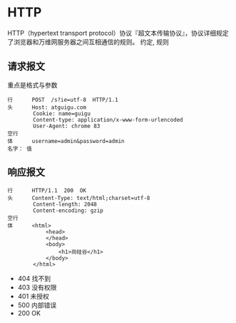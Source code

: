 # HTTP

HTTP（hypertext transport protocol）协议『超文本传输协议』，协议详细规定了浏览器和万维网服务器之间互相通信的规则。 约定, 规则

## 请求报文

重点是格式与参数

```
行      POST  /s?ie=utf-8  HTTP/1.1 
头      Host: atguigu.com
        Cookie: name=guigu
        Content-type: application/x-www-form-urlencoded
        User-Agent: chrome 83
空行
体      username=admin&password=admin
名字： 值
```

## 响应报文

```
行      HTTP/1.1  200  OK
头      Content-Type: text/html;charset=utf-8
        Content-length: 2048
        Content-encoding: gzip
空行    
体      <html>
            <head>
            </head>
            <body>
                <h1>尚硅谷</h1>
            </body>
        </html>
```

* 404 找不到
* 403 没有权限
* 401 未授权
* 500 内部错误
* 200 OK